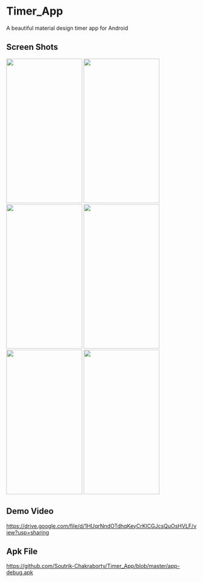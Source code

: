 # Timer_App
A beautiful material design timer app for Android

## Screen Shots
<img src="https://user-images.githubusercontent.com/49123519/83968454-19ae8180-a8e7-11ea-81c8-67f11cb2922f.jpeg" 
width="200" height="380">
<img src="https://user-images.githubusercontent.com/49123519/83968457-1adfae80-a8e7-11ea-8cc6-bbf5759c357a.jpeg" 
width="200" height="380">
<img src="https://user-images.githubusercontent.com/49123519/83968450-161afa80-a8e7-11ea-87e8-83c4088ba4cd.jpeg" 
width="200" height="380">
<img src="https://user-images.githubusercontent.com/49123519/83968447-13b8a080-a8e7-11ea-928c-bec803a1e7e2.jpeg" 
width="200" height="380">
<img src="https://user-images.githubusercontent.com/49123519/83968449-15826400-a8e7-11ea-8331-af7a2cacd5e1.jpeg" 
width="200" height="380">
<img src="https://user-images.githubusercontent.com/49123519/83968451-16b39100-a8e7-11ea-9dbd-e6c758ab7231.jpeg" 
width="200" height="380">

## Demo Video
https://drive.google.com/file/d/1HUqrNndOTdhqKeyCrKlCGJcsQuOsHVLF/view?usp=sharing

## Apk File
https://github.com/Soutrik-Chakraborty/Timer_App/blob/master/app-debug.apk
